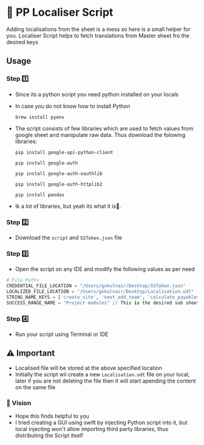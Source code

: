 # 📃 PP Localiser Script
Adding localisations from the sheet is a mess so here is a small helper for you. Localiser Script helps to fetch translations from Master sheet fro the desired keys

## Usage

### Step 1️⃣
* Since its a python script you need python installed on your locals
* In case you do not know how to install Python
  ```
  brew install pyenv
  ```
* The script consists of few libraries which are used to fetch values from google sheet and manipulate raw data. Thus download the folowing libraries:
  
  ```
  pip install google-api-python-client
  ```
  ```
  pip install google-auth
  ```
  ```
  pip install google-auth-oauthlib
  ```
  ```
  pip install google-auth-httplib2
  ```
  ```
  pip install pandas
  ```

* Ik a lot of libraries, but yeah its what it is🫡.

### Step 2️⃣
* Download the `script` and `SSToken.json` file 

### Step 3️⃣
* Open the script on any IDE and modify the following values as per need
```py
# File Paths
CREDENTIAL_FILE_LOCATION = "/Users/gokulnair/Desktop/SSToken.json"
LOCALIZED_FILE_LOCATION = "/Users/gokulnair/Desktop/Localisation.odt"
STRING_NAME_KEYS = ['create_site', 'next_add_team', 'calculate_payables'] // Add keys here
SUCCESS_RANGE_NAME = "Project modules" // This is the desired sub sheet in which your keys are added
```
### Step 4️⃣
* Run your script using Terminal or IDE

## ⚠️ Important
* Localised file will be stored at the above specified location
* Initially the script wil create a new `Localisation.odt` file on your local, later if you are not deleting the file then it will start apending the content on the same file

### 👀 Vision 
* Hope this finds helpful to you
* I tried creating a GUI using swift by injecting Python script into it, but local injecting won't allow importing third party libraries, thus distributing the Script itself

